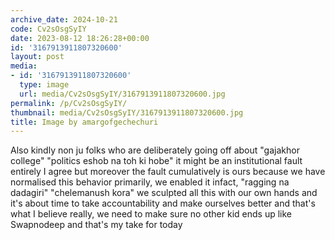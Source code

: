 ```yaml
---
archive_date: 2024-10-21
code: Cv2sOsgSyIY
date: 2023-08-12 18:26:28+00:00
id: '3167913911807320600'
layout: post
media:
- id: '3167913911807320600'
  type: image
  url: media/Cv2sOsgSyIY/3167913911807320600.jpg
permalink: /p/Cv2sOsgSyIY/
thumbnail: media/Cv2sOsgSyIY/3167913911807320600.jpg
title: Image by amargofgechechuri
---
```


Also kindly non ju folks who are deliberately going off about "gajakhor college" "politics eshob na toh ki hobe" it might be an institutional fault entirely I agree but moreover the fault cumulatively is ours because we have normalised this behavior primarily, we enabled it infact, "ragging na dadagiri" "chelemanush kora" we sculpted all this with our own hands and it's about time to take accountability and make ourselves better and that's what I believe really, we need to make sure no other kid ends up like Swapnodeep and that's my take for today
